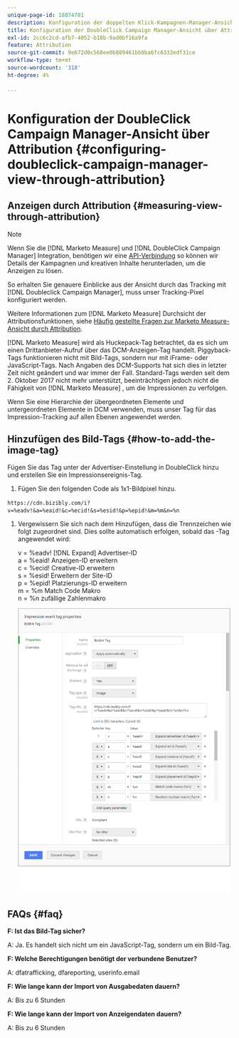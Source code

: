 ```yaml
---
unique-page-id: 18874781
description: Konfiguration der doppelten Klick-Kampagnen-Manager-Ansicht über Attribution - [!DNL Marketo Measure]
title: Konfiguration der DoubleClick Campaign Manager-Ansicht über Attribution
exl-id: 2cc6c2cd-afb7-4052-b18b-9ad0bf16a9fa
feature: Attribution
source-git-commit: 9e672d0c568ee0b889461bb8ba6fc6333edf31ce
workflow-type: tm+mt
source-wordcount: '318'
ht-degree: 4%

---
```


# Konfiguration der DoubleClick Campaign Manager-Ansicht über Attribution {#configuring-doubleclick-campaign-manager-view-through-attribution}

## Anzeigen durch Attribution {#measuring-view-through-attribution}

>[!NOTE]
>
>Wenn Sie die [!DNL Marketo Measure] und [!DNL DoubleClick Campaign Manager] Integration, benötigen wir eine [API-Verbindung](/help/api-connections/utilizing-marketo-measures-api-connections/integrated-ad-platforms.md#how-to-connect-ad-platforms) so können wir Details der Kampagnen und kreativen Inhalte herunterladen, um die Anzeigen zu lösen.

So erhalten Sie genauere Einblicke aus der Ansicht durch das Tracking mit [!DNL Doubleclick Campaign Manager], muss unser Tracking-Pixel konfiguriert werden.

Weitere Informationen zum [!DNL Marketo Measure] Durchsicht der Attributionsfunktionen, siehe [Häufig gestellte Fragen zur Marketo Measure-Ansicht durch Attribution](/help/advanced-marketo-measure-features/view-through-attribution/marketo-measure-view-through-attribution-faq.md).

[!DNL Marketo Measure] wird als Huckepack-Tag betrachtet, da es sich um einen Drittanbieter-Aufruf über das DCM-Anzeigen-Tag handelt. Piggyback-Tags funktionieren nicht mit Bild-Tags, sondern nur mit iFrame- oder JavaScript-Tags. Nach Angaben des DCM-Supports hat sich dies in letzter Zeit nicht geändert und war immer der Fall. Standard-Tags werden seit dem 2. Oktober 2017 nicht mehr unterstützt, beeinträchtigen jedoch nicht die Fähigkeit von [!DNL Marketo Measure] , um die Impressionen zu verfolgen.

Wenn Sie eine Hierarchie der übergeordneten Elemente und untergeordneten Elemente in DCM verwenden, muss unser Tag für das Impression-Tracking auf allen Ebenen angewendet werden.

## Hinzufügen des Bild-Tags {#how-to-add-the-image-tag}

Fügen Sie das Tag unter der Advertiser-Einstellung in DoubleClick hinzu und erstellen Sie ein Impressionsereignis-Tag.

1. Fügen Sie den folgenden Code als 1x1-Bildpixel hinzu.

`https://cdn.bizibly.com/i?v=%eadv!&a=%eaid!&c=%ecid!&s=%esid!&p=%epid!&m=%m&n=%n`

1. Vergewissern Sie sich nach dem Hinzufügen, dass die Trennzeichen wie folgt zugeordnet sind. Dies sollte automatisch erfolgen, sobald das -Tag angewendet wird:

   v = %eadv! [!DNL Expand] Advertiser-ID\
   a = %eaid! Anzeigen-ID erweitern\
   c = %ecid! Creative-ID erweitern\
   s = %esid! Erweitern der Site-ID\
   p = %epid! Platzierungs-ID erweitern\
   m = %m Match Code Makro\
   n = %n zufällige Zahlenmakro

   ![](assets/1.png)

## FAQs {#faq}

**F: Ist das Bild-Tag sicher?**

A: Ja. Es handelt sich nicht um ein JavaScript-Tag, sondern um ein Bild-Tag.

**F: Welche Berechtigungen benötigt der verbundene Benutzer?**

A: dfatrafficking, dfareporting, userinfo.email

**F: Wie lange kann der Import von Ausgabedaten dauern?**

A: Bis zu 6 Stunden

**F: Wie lange kann der Import von Anzeigendaten dauern?**

A: Bis zu 6 Stunden
